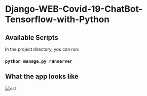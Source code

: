 # Django-WEB-Covid-19-ChatBot-Tensorflow-with-Python
## Available Scripts

In the project directory, you can run:

### `python manage.py runserver`

## What the app looks like
![ss1](https://user-images.githubusercontent.com/71210936/160851105-e0cb6c94-c9df-45e3-a57d-a9ae3b64fb42.JPG)
